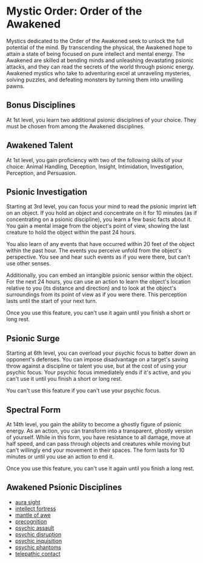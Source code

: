 # Mystic Order: Order of the Awakened
Mystics dedicated to the Order of the Awakened seek to unlock the full potential of the mind. By transcending the physical, the Awakened hope to attain a state of being focused on pure intellect and mental energy.
The Awakened are skilled at bending minds and unleashing devastating psionic attacks, and they can read the secrets of the world through psionic energy. Awakened mystics who take to adventuring excel at unraveling mysteries, solving puzzles, and defeating monsters by turning them into unwilling pawns.

## Bonus Disciplines
At 1st level, you learn two additional psionic disciplines of your choice. They must be chosen from among the Awakened disciplines.

## Awakened Talent
At 1st level, you gain proficiency with two of the following skills of your choice: Animal Handling, Deception, Insight, Intimidation, Investigation, Perception, and Persuasion.

## Psionic Investigation
Starting at 3rd level, you can focus your mind to read the psionic imprint left on an object. If you hold an object and concentrate on it for 10 minutes (as if concentrating on a psionic discipline), you learn a few basic facts about it. You gain a mental image from the object's point of view, showing the last creature to hold the object within the past 24 hours.

You also learn of any events that have occurred within 20 feet of the object within the past hour. The events you perceive unfold from the object's perspective. You see and hear such events as if you were there, but can't use other senses.

Additionally, you can embed an intangible psionic sensor within the object. For the next 24 hours, you can use an action to learn the object's location relative to you (its distance and direction) and to look at the object's surroundings from its point of view as if you were there. This perception lasts until the start of your next turn.

Once you use this feature, you can't use it again until you finish a short or long rest.

## Psionic Surge
Starting at 6th level, you can overload your psychic focus to batter down an opponent's defenses. You can impose disadvantage on a target's saving throw against a discipline or talent you use, but at the cost of using your psychic focus. Your psychic focus immediately ends if it's active, and you can't use it until you finish a short or long rest.

You can't use this feature if you can't use your psychic focus.

## Spectral Form
At 14th level, you gain the ability to become a ghostly figure of psionic energy. As an action, you can transform into a transparent, ghostly version of yourself. While in this form, you have resistance to all damage, move at half speed, and can pass through objects and creatures while moving but can't willingly end your movement in their spaces. The form lasts for 10 minutes or until you use an action to end it.

Once you use this feature, you can't use it again until you finish a long rest.

## Awakened Psionic Disciplines

* [aura sight](../../Magic/Disciplines/aura-sight.md)
* [intellect fortress](../../Magic/Disciplines/intellect-fortress.md)
* [mantle of awe](../../Magic/Disciplines/mantle-of-awe.md)
* [precognition](../../Magic/Disciplines/precognition.md)
* [psychic assault](../../Magic/Disciplines/psychic-assault.md) 
* [psychic disruption](../../Magic/Disciplines/psychic-disruption.md)
* [psychic inquisition](../../Magic/Disciplines/psychic-inquisition.md)
* [psychic phantoms](../../Magic/Disciplines/psychic-phantoms.md)
* [telepathic contact](../../Magic/Disciplines/telepathic-contact.md)
